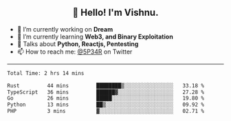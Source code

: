 <h2 align="center">👋 Hello! I'm Vishnu.</h2>


- 🔭 I’m currently working on **Dream**
- 🌱 I’m currently learning **Web3, and Binary Exploitation**
- 💬 Talks about **Python, Reactjs, Pentesting**
- 📫 How to reach me: [@5P34R](https://twitter.com/Vishnu27302693) on Twitter

---
<!--START_SECTION:waka-->

```txt
Total Time: 2 hrs 14 mins

Rust         44 mins         ████████▒░░░░░░░░░░░░░░░░   33.18 %
TypeScript   36 mins         ██████▓░░░░░░░░░░░░░░░░░░   27.28 %
Go           26 mins         █████░░░░░░░░░░░░░░░░░░░░   19.80 %
Python       13 mins         ██▒░░░░░░░░░░░░░░░░░░░░░░   09.92 %
PHP          3 mins          ▓░░░░░░░░░░░░░░░░░░░░░░░░   02.71 %
```

<!--END_SECTION:waka-->
